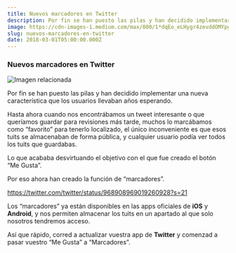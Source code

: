 ```yaml
---
title: Nuevos marcadores en Twitter
description: Por fin se han puesto las pilas y han decidido implementar una nueva característica que los usuarios llevaban años esperando.
image: https://cdn-images-1.medium.com/max/800/1*dqEo_eLHygr4zevddOMYpg.jpeg
slug: nuevos-marcadores-en-twitter
date: 2018-03-01T05:00:00.000Z
---
```


### Nuevos marcadores en Twitter

![Imagen relacionada](https://cdn-images-1.medium.com/max/800/1*dqEo_eLHygr4zevddOMYpg.jpeg)

Por fin se han puesto las pilas y han decidido implementar una nueva característica que los usuarios llevaban años esperando.

Hasta ahora cuando nos encontrábamos un tweet interesante o que queríamos guardar para revisiones más tarde, muchos lo marcábamos como “favorito” para tenerlo localizado, el único inconveniente es que esos tuits se almacenaban de forma pública, y cualquier usuario podía ver todos los tuits que guardabas.

Lo que acababa desvirtuando el objetivo con el que fue creado el botón “Me Gusta”.

Por eso ahora han creado la función de “marcadores”.

https://twitter.com/twitter/status/968908969019260928?s=21

Los “marcadores” ya están disponibles en las apps oficiales de **iOS** y **Android**, y nos permiten almacenar los tuits en un apartado al que solo nosotros tendremos acceso.

Así que rápido, corred a actualizar vuestra app de **Twitter** y comenzad a pasar vuestro “Me Gusta” a “Marcadores”.
